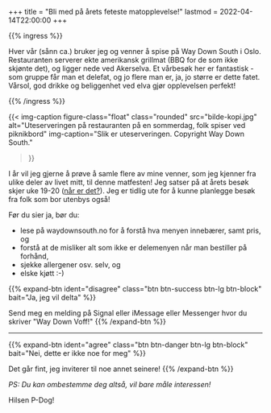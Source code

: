 +++
title = "Bli med på årets feteste matopplevelse!"
lastmod = 2022-04-14T22:00:00
+++

<!-- markdownlint-disable -->

{{% ingress %}}

Hver vår (sånn ca.) bruker jeg og venner å spise på Way Down South i Oslo. Restauranten serverer
ekte amerikansk grillmat (BBQ for de som ikke skjønte det), og ligger nede ved Akerselva.
Et vårbesøk her er fantastisk - som gruppe får man et delefat, og jo flere man er, ja,
jo større er dette fatet. Vårsol, god drikke
og beliggenhet ved elva gjør opplevelsen perfekt!

{{% /ingress %}}

{{< img-caption
  figure-class="float"
    class="rounded"
    src="bilde-kopi.jpg"
    alt="Uteserveringen på restauranten på en sommerdag, folk spiser ved piknikbord"
    img-caption="Slik er uteserveringen. Copyright Way Down South."
  >}}

I år vil jeg gjerne å prøve å samle flere av mine venner, som jeg kjenner fra ulike
deler av livet mitt, til denne matfesten! Jeg satser på at årets besøk
skjer uke 19-20 ([når er det?](https://pdog.no/2022)).
Jeg er tidlig ute for å kunne planlegge besøk fra folk som bor utenbys også!

Før du sier ja, bør du:
- lese på waydownsouth.no for å forstå hva menyen innebærer, samt pris, og
- forstå at de misliker alt som ikke er delemenyen når man bestiller på forhånd,
- sjekke allergener osv. selv, og
- elske kjøtt :-)

{{% expand-btn
    ident="disagree"
    class="btn btn-success btn-lg btn-block"
    bait="Ja, jeg vil delta"
%}}

Send meg en melding på Signal eller iMessage eller Messenger
hvor du skriver "Way Down Voff!" {{% /expand-btn %}}

---

{{% expand-btn
    ident="agree"
    class="btn btn-danger btn-lg btn-block"
    bait="Nei, dette er ikke noe for meg"
%}}

Det går fint, jeg inviterer til noe annet seinere!
{{% /expand-btn %}}

*PS: Du kan ombestemme deg altså, vil bare måle interessen!*

Hilsen P-Dog!
